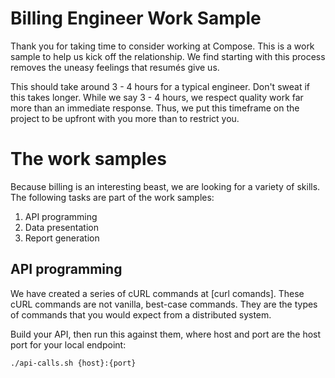 # Billing Engineer Work Sample

Thank you for taking time to consider working at Compose.  This is a work sample to help us kick off the relationship.  We find starting with this process removes the uneasy feelings that resumés give us.

This should take around 3 - 4 hours for a typical engineer.  Don't sweat if this takes longer.  While we say 3 - 4 hours, we respect quality work far more than an immediate response.  Thus, we put this timeframe on the project to be upfront with you more than to restrict you.

# The work samples

Because billing is an interesting beast, we are looking for a variety of skills.  The following tasks are part of the work samples:

1. API programming
2. Data presentation
3. Report generation

## API programming

We have created a series of cURL commands at [curl comands].  These cURL commands are not vanilla, best-case commands.  They are the types of commands that you would expect from a distributed system.

Build your API, then run this against them, where host and port are the host port for your local endpoint:

```
./api-calls.sh {host}:{port}
```
